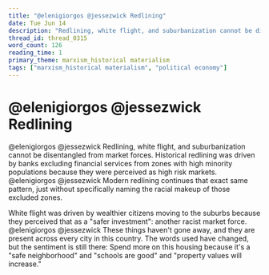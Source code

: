```yaml
---
title: "@elenigiorgos @jessezwick Redlining"
date: Tue Jun 14
description: "Redlining, white flight, and suburbanization cannot be disentangled from market forces."
thread_id: thread_0315
word_count: 126
reading_time: 1
primary_theme: marxism_historical materialism
tags: ["marxism_historical materialism", "political economy"]
---
```


# @elenigiorgos @jessezwick Redlining

@elenigiorgos @jessezwick Redlining, white flight, and suburbanization cannot be disentangled from market forces. Historical redlining was driven by banks excluding financial services from zones with high minority populations because they were perceived as high risk markets. @elenigiorgos @jessezwick Modern redlining continues that exact same pattern, just without specifically naming the racial makeup of those excluded zones.

White flight was driven by wealthier citizens moving to the suburbs because they perceived that as a "safer investment": another racist market force. @elenigiorgos @jessezwick These things haven't gone away, and they are present across every city in this country. The words used have changed, but the sentiment is still there: Spend more on this housing because it's a "safe neighborhood" and "schools are good" and "property values will increase."